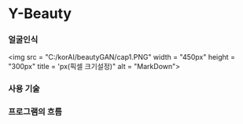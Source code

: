# Y-Beauty

### 얼굴인식

<img src = "C:/korAI/beautyGAN/cap1.PNG" width = "450px" height = "300px" title = 'px(픽셀 크기설정)" alt = "MarkDown"></img><br/>

### 사용 기술

### 프로그램의 흐름

###
